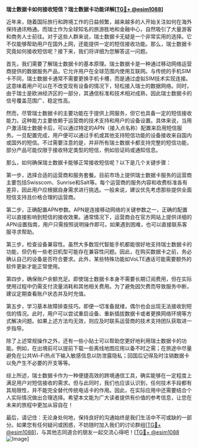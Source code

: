 **瑞士数据卡如何接收短信？瑞士数据卡功能详解[[TG💪+ @esim1088](https://t.me/s/esim1088)]**

近年来，随着国际旅行和跨境工作的日益频繁，越来越多的人开始关注如何在海外保持通讯畅通。而瑞士作为全球知名的旅游胜地和金融中心，自然吸引了大量游客和商务人士前往。对于这些人群来说，瑞士数据卡无疑是一个非常实用的选择。它不仅能够帮助用户在国外上网，还能提供一定的短信接收功能。那么，瑞士数据卡究竟如何接收短信呢？接下来，我们将详细为您解答这一问题。

首先，我们需要了解瑞士数据卡的基本原理。瑞士数据卡是一种通过移动网络运营商提供的数据服务产品，它允许用户在全球范围内使用互联网。与传统的手机SIM卡不同，瑞士数据卡通常不需要更换手机卡槽，而是通过虚拟SIM技术实现连接。这意味着用户可以在不改变现有设备的情况下，轻松接入瑞士的数据网络。同时，由于瑞士是欧洲经济区的一部分，其通信标准和技术相对成熟，因此瑞士数据卡的信号覆盖范围广、稳定性高。

然而，尽管瑞士数据卡的主要功能在于提供上网服务，但它也具备一定的短信接收能力。这种能力主要依赖于运营商的技术支持和用户的设备设置。具体来说，当用户激活瑞士数据卡后，可以通过特定的APN（接入点名称）配置来启用短信服务。一旦配置完成，用户便可以通过手机或其他支持短信功能的设备接收来自国内或国外的短信。不过需要注意的是，并非所有瑞士数据卡都支持完整的短信功能，部分产品可能仅限于接收特定类型的短信，例如验证码或通知信息。

那么，如何确保瑞士数据卡能够正常接收短信呢？以下是几个关键步骤：

第一步，选择合适的运营商和服务套餐。目前市场上提供瑞士数据卡服务的运营商主要包括Swisscom、Sunrise和Salt等。每个运营商的服务内容和收费标准各有差异，因此用户应根据自身需求进行挑选。一般来说，建议优先考虑那些提供全面短信支持且价格合理的运营商。

第二步，正确配置APN参数。APN是连接移动网络的关键参数之一，正确的配置可以直接影响到短信的接收效果。通常情况下，运营商会在官方网站上提供详细的APN设置指南，用户只需按照说明操作即可。如果遇到困难，也可以直接联系客服寻求帮助。

第三步，检查设备兼容性。虽然大多数现代智能手机都能很好地支持瑞士数据卡的功能，但仍有一些老旧机型可能存在兼容性问题。因此，在购买数据卡之前，务必确认自己的设备是否符合要求。此外，某些特殊功能如VoLTE通话可能需要额外的软件更新才能正常使用。

第四步，确保账户余额充足。即使瑞士数据卡本身不需要长期订阅费用，但在实际使用过程中仍需支付流量消耗和其他相关费用。为了避免因欠费而导致服务中断，建议定期查看账户状态并及时充值。

第五步，学习基本故障排查技巧。即便一切准备就绪，偶尔也会出现无法接收到短信的情况。此时，用户可以尝试重启设备、重新插拔数据卡或者更换网络环境等方式解决问题。如果上述方法均无效，则应及时联系运营商的技术支持团队获取进一步指导。

除了上述常规操作之外，还有一些小贴士可以帮助您更好地利用瑞士数据卡的功能。例如，在出境前可以提前下载一些离线地图应用以备不时之需；在旅途中尽量避免在公共Wi-Fi热点下输入敏感信息以防泄露隐私；回国后记得及时注销数据卡以免产生不必要的开支等等。

综上所述，瑞士数据卡作为一种便捷高效的跨境通信工具，确实能够在一定程度上满足用户对短信接收的需求。但与此同时，我们也应该认识到，任何技术手段都有其局限性，并不能完全替代传统电话卡的作用。因此，在实际应用中还需要结合个人实际情况做出合理选择。希望本文能为广大读者提供有价值的参考信息，让您在未来的旅程中更加从容自在！

最后，请记住：无论身处何地，保持良好的沟通始终是我们生活中不可或缺的一部分。如果您有任何疑问或困惑，不妨随时加入我们的讨论群组[[TG💪+ @esim1088](https://t.me/s/esim1088)]，与其他志同道合的朋友一起交流心得吧！[[TG💪+ @esim1088](https://t.me/s/esim1088) ![Image](https://i.postimg.cc/4NQfJmqS/Snipaste-2025-05-13-00-14-12.png)]